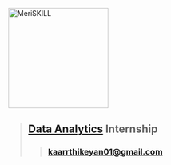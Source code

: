 <a href="https://www.meriskill.com"><img alt="MeriSKILL" height=200 src="https://github-production-user-asset-6210df.s3.amazonaws.com/60184582/269013393-8e3ddb47-1ede-4cd0-ada1-2a42ece3be46.gif"/></a>
> ## **[Data Analytics](https://github.com/Kaarrthikeyan/MeriSkill_Data_Analytics.git) Internship**
>> ### **[kaarrthikeyan01@gmail.com](mailto:kaarrthikeyan01@gmail.com)**
